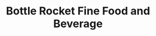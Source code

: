 ---
layout: place
title: "Bottle Rocket Fine Food and Beverage"
permalink: /georgia/atlanta/bottle-rocket-fine-food-and-beverage.html
stateAbbr: GA
stateName: Georgia
cityName: Atlanta
place_id: ChIJJQEcinkD9YgRw46X2vrQ7rA
photos:
  - name: >-
      places/ChIJJQEcinkD9YgRw46X2vrQ7rA/photos/AeeoHcLnF7fSIrMHihdQS8RnlF-5S2aXE32FwIaFc8j2PbqDCXOT09v0C22_vsQimqGFnWp70ZJ6mhrdVhp_vqbLtPqg4-1Negr7w41x-l5LQntlQp_sRWl0a_PUf0AQxkDvA5jvxXhMPObDv6Cf8iAuKj880SR6ObvJULY9UGpEnNlhJXDTAfTsjiKsRHZPafJZXXBgNzhrQDV9h168Y6iIUrJTFStfv6OkOq9vfCefCnfJSL7XIdwdtTSnzLpS80zBO_1_Jzyu9lp9PSvZAsSsiVM1EDaM4EN8gcrxxK2IqCAk7w
    widthPx: 1020
    heightPx: 400
    authorAttributions:
      - displayName: Bottle Rocket Fine Food and Beverage
        uri: https://maps.google.com/maps/contrib/117034873783845675454
        photoUri: >-
          https://lh3.googleusercontent.com/a-/ALV-UjXAjka7Nt_IxwKB8XH_gmD_oLB_IQUOf9TiAr8s2oUQv2HwIxI=s100-p-k-no-mo
    flagContentUri: >-
      https://www.google.com/local/imagery/report/?cb_client=maps_api_places.places_api&image_key=!1e10!2sAF1QipMP1shBbB2aU8DgwDUK_WTHeK14NiY9xFaLMroD&hl=en-US
    googleMapsUri: >-
      https://www.google.com/maps/place//data=!3m4!1e2!3m2!1sAF1QipMP1shBbB2aU8DgwDUK_WTHeK14NiY9xFaLMroD!2e10!4m2!3m1!1s0x88f503798a1c0125:0xb0eed0fada978ec3
  - name: >-
      places/ChIJJQEcinkD9YgRw46X2vrQ7rA/photos/AeeoHcIInXtjdu0NjV7IVnAr3gzt1W53eKU_iLFpUU1lUjUsHPXEWzCFrtrOcYbkc7wpO045_BG9kARhI9YWVd9Z7M_-drvSWaOQlePJv1FC02ZZY6-JVMYZHJ0si6ohONM5TWqomATdIqdmYRZ5G2M6YJ3tiwKFN9MIuMlubmBwYSwy5aDoWttORlWtHcPbk_LRhttU4IYgK8XEshsRcuRS4WGWuiDkm-YpM46knVmnlmVmm-LdBat4YfCpRG72K0Cxr6p9VaQzujgdA6iwm_x73VnYKiAfcKGYhE3AKXS3O-uNwQ
    widthPx: 1152
    heightPx: 2048
    authorAttributions:
      - displayName: Bottle Rocket Fine Food and Beverage
        uri: https://maps.google.com/maps/contrib/117034873783845675454
        photoUri: >-
          https://lh3.googleusercontent.com/a-/ALV-UjXAjka7Nt_IxwKB8XH_gmD_oLB_IQUOf9TiAr8s2oUQv2HwIxI=s100-p-k-no-mo
    flagContentUri: >-
      https://www.google.com/local/imagery/report/?cb_client=maps_api_places.places_api&image_key=!1e10!2sAF1QipNI2fSFeTcjW46KOioRfnsfcLJKNNxR51a_2Xzw&hl=en-US
    googleMapsUri: >-
      https://www.google.com/maps/place//data=!3m4!1e2!3m2!1sAF1QipNI2fSFeTcjW46KOioRfnsfcLJKNNxR51a_2Xzw!2e10!4m2!3m1!1s0x88f503798a1c0125:0xb0eed0fada978ec3
  - name: >-
      places/ChIJJQEcinkD9YgRw46X2vrQ7rA/photos/AeeoHcISelD5Jh2j1uREVqLuj67nFqT0yEhmJyoX7m7bkWlJXfDL2vBJmNodRgJ6gCuTbbBIqUU8fWx9pjg6PXTujcqSvNie0xbA8zmw_czAg2OR6XYzUDj5UEflUVG3ABt1NFLVnMAK13mL8hYs4swkErPYp87ZVKz-GslG_nLV5CdwAzzlForHVULt1GI0HZJyhktaX6E_13Mb3hWde7kNXdeeif_mQj3toIJnr9xwA6pNndNK4ly4c5DZEP9x5NT2lZZEuY1eqfDCN7En3NcxvcET4zB3Bl32QcuSK4OYC5CdA-rhw8k4r1YmnUzEGVP4o7exEjpsodYzII5hcjYytjLSEQ0ywg0QQuZ1yJq9fz2lsfvtLXFBbiF2gUVHeAgydP2IpN1x7PS-sMCdcib5JSYO9ENNRSr3sBF_l2rR6Nrfgw
    widthPx: 4624
    heightPx: 3468
    authorAttributions:
      - displayName: Cole Podany
        uri: https://maps.google.com/maps/contrib/115414921715434642306
        photoUri: >-
          https://lh3.googleusercontent.com/a-/ALV-UjUzMhsexBsRpe69QBEUgKqQLsB1_c--4yGV1LFfpR84on6V1b4G=s100-p-k-no-mo
    flagContentUri: >-
      https://www.google.com/local/imagery/report/?cb_client=maps_api_places.places_api&image_key=!1e10!2sCIHM0ogKEICAgIDdoubnOg&hl=en-US
    googleMapsUri: >-
      https://www.google.com/maps/place//data=!3m4!1e2!3m2!1sCIHM0ogKEICAgIDdoubnOg!2e10!4m2!3m1!1s0x88f503798a1c0125:0xb0eed0fada978ec3
  - name: >-
      places/ChIJJQEcinkD9YgRw46X2vrQ7rA/photos/AeeoHcKu14f7IsoARs67PUHyFpPGVO48lfFpxmmUGhNXcRb3w87IiGVPRTJGIfcDW8UIvbJB5mTr0Sg-EJmDNWcCHwpiqfxwXLe6bPHdJCK-5axsAtpu7eWI5KtWWqlq0gKFL0dJ0GYC_Glw4EJgcFAW4pf_6iIfrE3YpAwlHV4kQ2HXoAMojnA8Qn1eNxh1IzkIOZH-CA9sanij6oN-y48urz87wVIHy4ziUWIdD2mSDoSE0CICSwoKUdaVvHyZPMRy2uEsSXX_zbPlbbTvHc8YSqO7d1p8vRynjZ1YzKOWGChk-7ynw_Hap5wThOIKIN7hRVx1mBWTtYWO4WiobFg4jW-YD6DRCAUri_3RJk7ya6J-pb_hmRXr_j5ZrUVKs5BCcagctQU_cKahoJJHa5wA5YMJjXD7XRcS5zBq2NkYEo8
    widthPx: 3455
    heightPx: 2592
    authorAttributions:
      - displayName: Kerith Powell
        uri: https://maps.google.com/maps/contrib/103781910666859513258
        photoUri: >-
          https://lh3.googleusercontent.com/a-/ALV-UjXx7iD7CgxlS1Kaz_7oz-k7lZP_RIKtrTVICfu8u2buhGxIkGwGPQ=s100-p-k-no-mo
    flagContentUri: >-
      https://www.google.com/local/imagery/report/?cb_client=maps_api_places.places_api&image_key=!1e10!2sCIHM0ogKEICAgIDTu7Lleg&hl=en-US
    googleMapsUri: >-
      https://www.google.com/maps/place//data=!3m4!1e2!3m2!1sCIHM0ogKEICAgIDTu7Lleg!2e10!4m2!3m1!1s0x88f503798a1c0125:0xb0eed0fada978ec3
  - name: >-
      places/ChIJJQEcinkD9YgRw46X2vrQ7rA/photos/AeeoHcKE7Cu64lDXKJJgxsuarsTtsK2YDGD5mqD8BHmIRzyW3OQVP5II25uWsaMlnju3V3zaxz8fFrhCFtVxT5T0-F_gd9tihn7lliSOaRE9qgpolS8v04_i_K-vV49eMEofOB__d_kaCps3xfDArptFVlXz4j8X5gYMI8gY7NtRzfyZs3NejZMcCHA_64EuXCh6rmkQei1YWmXa_XLSymkwGACb8_XiSiylrGUpgWakAav_qorVmAan74w7iV3WJdSRsPnEojn6HfpcxRstppZxuy6C9F2FDLJ2-T67DnA-gAugZKg7sLtvbqXgonduD73aY-XF2UCMyb2a1WQoUC4yBvjyIfnXDy7uRJOItydwE6wPHLHJFip5BvwmsQPZg3YSpgEfXCIwN4h_-BWQuR_Z9x84n8hXpNBCCD7-Z7DhA7wKtQ
    widthPx: 3594
    heightPx: 3024
    authorAttributions:
      - displayName: Leia Ali
        uri: https://maps.google.com/maps/contrib/108303612018107847119
        photoUri: >-
          https://lh3.googleusercontent.com/a-/ALV-UjX8zDiGA_4oTkTu1G-AgcMQsUChLACbP0Hbmt5SBozsFis_SbPapg=s100-p-k-no-mo
    flagContentUri: >-
      https://www.google.com/local/imagery/report/?cb_client=maps_api_places.places_api&image_key=!1e10!2sCIHM0ogKEICAgICjhdSlbQ&hl=en-US
    googleMapsUri: >-
      https://www.google.com/maps/place//data=!3m4!1e2!3m2!1sCIHM0ogKEICAgICjhdSlbQ!2e10!4m2!3m1!1s0x88f503798a1c0125:0xb0eed0fada978ec3
  - name: >-
      places/ChIJJQEcinkD9YgRw46X2vrQ7rA/photos/AeeoHcLEWno5d02Wixq19MWlWPq-TJvvlKrO0IeMLI2yHXphVxAQ64VdwiaJCHgoH-mwcZKSVIyJ8tQ8i1MP-xe3phGLdrZ48N-t32IO0TUdQ0fxPNOX-8FA_VaEUXGck2_zgrzBOjXxs3NHKSI2JORsh8zTq7dlJh6RpjLC0ZoiemOqq9ZklUsDUPIK_2j80lYrpYAauoqwi2K0Pn8mFUffZy7ANWOii-7orexRwX2aioWssUKC1OWRBYTXBjUjFuoaYWe-jlOOpoLoscCTUmdNl1fX7RAhCeucqaTb1P63JzLKTPJYs3J5VYec5fsR0v4QU55otxvXH8joZDmCZZpxiRi0CWHgQoKOb66nRVoW8nl7Bo2E71-eJYg7hHn-4L2aOPeYO0kFDHLGevWOQ9JBvfvXUp-XoO5Skp6SKGQ5eZAV0xfA
    widthPx: 1944
    heightPx: 2592
    authorAttributions:
      - displayName: Crisco Luv
        uri: https://maps.google.com/maps/contrib/104274461719042064576
        photoUri: >-
          https://lh3.googleusercontent.com/a-/ALV-UjWiC1A3Xj1PB5CtQ3_08eanAM49Yu-4eokd41GnIfzcFyABNjXBzQ=s100-p-k-no-mo
    flagContentUri: >-
      https://www.google.com/local/imagery/report/?cb_client=maps_api_places.places_api&image_key=!1e10!2sCIHM0ogKEICAgICL3fvC0gE&hl=en-US
    googleMapsUri: >-
      https://www.google.com/maps/place//data=!3m4!1e2!3m2!1sCIHM0ogKEICAgICL3fvC0gE!2e10!4m2!3m1!1s0x88f503798a1c0125:0xb0eed0fada978ec3
  - name: >-
      places/ChIJJQEcinkD9YgRw46X2vrQ7rA/photos/AeeoHcLaqr7T7E2NAGyhBz0olRSsERwZ_M2V9xd-_DNiZ3ANmuNm2oQHX1Q3FeRze-5DYCdDuo4XtvMXtP4PPuiFiPJkkG-TA5FHHOY3zLwIFSzIEjWJLZtOLAWfoXGwGoa_mkcX6fAGXkJ7KVmndDd_qkn1HxLH8p58vBrQ7r7dSITTD7NiFaZjArdeit8b8YzGiQhn0a9sMY6nDbeuYQU8EHUUz_ip6FaF-T-ZmwfA9FSnHfwZ7PkyGfLiqam9uM1gzqLjQQk72cmFkROcyeufREQXRNX_OcgTkE-VOumBxYqi0XJl-AAReMXPMWmifod3f4VOP7NM48x6ntcr7XR8gCsDiKO0WlzwzAT9nqviK9xqZn2Ku8dFuWveIZwvA-4PB50Tjmif5yXqXuj9yTvDg1aBV4NcACvAEN9LfeCFmPY
    widthPx: 3149
    heightPx: 4800
    authorAttributions:
      - displayName: Will Stone
        uri: https://maps.google.com/maps/contrib/101218708163776257492
        photoUri: >-
          https://lh3.googleusercontent.com/a-/ALV-UjWfakaFx1hOeq4-y7wTKJV2xBUMdvvBWYwbVOPE-syySthegKWF=s100-p-k-no-mo
    flagContentUri: >-
      https://www.google.com/local/imagery/report/?cb_client=maps_api_places.places_api&image_key=!1e10!2sCIHM0ogKEICAgICztvKISA&hl=en-US
    googleMapsUri: >-
      https://www.google.com/maps/place//data=!3m4!1e2!3m2!1sCIHM0ogKEICAgICztvKISA!2e10!4m2!3m1!1s0x88f503798a1c0125:0xb0eed0fada978ec3
  - name: >-
      places/ChIJJQEcinkD9YgRw46X2vrQ7rA/photos/AeeoHcKLGscAajGPPQ6tqYVbF_H3IiwwQ-dhZ53YCCo_9eKyj9QXfjsYQmFeGOJFkVTB3xHeX0rMzLRJSHs2lAQj9-P98VVwLNE0RiuIlHNx-alJ1dgKjVzRmCoEX6aOgwKX4j9VvCB06lzd1cHiMO3Aze-5K-1Rmq9lcTUo0yN-keWkZPGIexl4-bewn93zZ0GqORHfqqm7edarnqDXeLFIUzx3oO7zJcTH7SNF7OkW3oxa5qAnqvZlQQqjkiqyPrgjgvQmVKgKbX3uhyhBNOc1Oyz1Jc_BxQkTZHHmmj3I53mcc0KIYrOIiDgJiqhaCNrDZwagp-i2o5V8dAsZ_BnguydRSvscn7joTxLCbiHM05kRXLsnDHjI7izYHqeATwKhl37rxgjQLUnnT06fwFTEq9Haik90BEGbJn85HJXO2gtkBsY
    widthPx: 3072
    heightPx: 4080
    authorAttributions:
      - displayName: Teddy Sanchez
        uri: https://maps.google.com/maps/contrib/102825272874342154326
        photoUri: >-
          https://lh3.googleusercontent.com/a-/ALV-UjWaenjA5BNFwquwVRGMrfDazdFyWomS32TS938pZEzxX9bZlNDqmg=s100-p-k-no-mo
    flagContentUri: >-
      https://www.google.com/local/imagery/report/?cb_client=maps_api_places.places_api&image_key=!1e10!2sCIHM0ogKEICAgICxjP65twE&hl=en-US
    googleMapsUri: >-
      https://www.google.com/maps/place//data=!3m4!1e2!3m2!1sCIHM0ogKEICAgICxjP65twE!2e10!4m2!3m1!1s0x88f503798a1c0125:0xb0eed0fada978ec3
  - name: >-
      places/ChIJJQEcinkD9YgRw46X2vrQ7rA/photos/AeeoHcJ20FwEX2F35dV3zs8XHADJAt3MLV1J7hZBm5RcbjpophaQ6N1TIFlk7t0QeKNtEdeNiSXSlhfdXfuLl2O-gm0DCtNlA8k_6l882FVcqUR-TOsjNWmMOQ-vNV0JPwgsY7PkCk3Z12s2bLJZfgiW2Hyp9-5RqhParSmcPeCdbqhLye5WgtMO_sMugbfJp7XAmfjZIUwdtCU-TfrPifOFAAeYeTW6wN6AD4P4Q7pRfa2P1pFEn0phWVwSXeIDqz7nhk3yB9z5ePtuwsJAtTuOWmhcAtYkMfpqdF5ZfZGFgLfGT5HDaQYsj4DZWKqg1cf7ubdndaU8KTCiQ_0zVbhJmkI2vxAs4TMY49k6qN7Y07SHluuZ7HMbs8mURlw2rGaIZ-WTRhERLzEU7mnxPsfsxQYvXSEkoFXzq5dELRKAhKKF4g
    widthPx: 3024
    heightPx: 4032
    authorAttributions:
      - displayName: Elijah Israel-Watkins
        uri: https://maps.google.com/maps/contrib/115969361963101337378
        photoUri: >-
          https://lh3.googleusercontent.com/a-/ALV-UjWsaxlJEvmhDjqtKTkQM0mB3dxIk_PpUE8XCQXeIsAr_YuCYtzv0g=s100-p-k-no-mo
    flagContentUri: >-
      https://www.google.com/local/imagery/report/?cb_client=maps_api_places.places_api&image_key=!1e10!2sCIHM0ogKEICAgIC4hrLuNA&hl=en-US
    googleMapsUri: >-
      https://www.google.com/maps/place//data=!3m4!1e2!3m2!1sCIHM0ogKEICAgIC4hrLuNA!2e10!4m2!3m1!1s0x88f503798a1c0125:0xb0eed0fada978ec3
  - name: >-
      places/ChIJJQEcinkD9YgRw46X2vrQ7rA/photos/AeeoHcKN8gBoIDsTlzEqwkkzn7IPlCYcG0fv8qJOuu25mBYpCqjM3yIEPZxeAQHEnBHEQ7UA3ZZQeK-cCSjnAa5G2jDH1tQJS4Cc4Y8ofyupXjlR-co12O9xj_h39Vz6QlU9wi4sI4w4WqQ0-o8QbOADNCqO50_bA6FgPym3jQmGFou8JGngHZ5tyUBiX-CMutiekGKXncePhG2Jx4S87LLOuDxl3MFryD3y5TNldOURrtfRAeclQhB-C-2i9RlQdlGzeN97brzIWoypdlQgJE_7Ugl6yi8_eBdWFj0iPySMMPD5INneScImnEjuzOO1e0PLmmTAADsYxrCe8mNxI48PWhq69Ch7qgS794vtegyiG6QUwOyouSzjifEBsHDsdWU0wTAYtYzUd787BZXkQm8dFbQGJrwu4RPdRSR6O6JbzC4
    widthPx: 3024
    heightPx: 4032
    authorAttributions:
      - displayName: Flathead Mike
        uri: https://maps.google.com/maps/contrib/103506432724286831796
        photoUri: >-
          https://lh3.googleusercontent.com/a-/ALV-UjU0Cyple4fYbJc31oE2reqh1FN7OeUCufbE9_vszmGD2MJyH0gD7A=s100-p-k-no-mo
    flagContentUri: >-
      https://www.google.com/local/imagery/report/?cb_client=maps_api_places.places_api&image_key=!1e10!2sCIHM0ogKEICAgICeqvmycA&hl=en-US
    googleMapsUri: >-
      https://www.google.com/maps/place//data=!3m4!1e2!3m2!1sCIHM0ogKEICAgICeqvmycA!2e10!4m2!3m1!1s0x88f503798a1c0125:0xb0eed0fada978ec3
address: 180 Walker St SW, Atlanta, GA 30313, USA
street: 180 Walker St SW
city: Atlanta
state: GA
zip: '30313'
country: USA
neighborhood: Downtown Atlanta
latitude: '33.749531'
longitude: '-84.400797'
accessibility_options:
  wheelchairAccessibleParking: true
  wheelchairAccessibleEntrance: true
  wheelchairAccessibleRestroom: true
  wheelchairAccessibleSeating: true
business_status: OPERATIONAL
name: Bottle Rocket Fine Food and Beverage
google_maps_links:
  directionsUri: >-
    https://www.google.com/maps/dir//''/data=!4m7!4m6!1m1!4e2!1m2!1m1!1s0x88f503798a1c0125:0xb0eed0fada978ec3!3e0
  placeUri: https://maps.google.com/?cid=12749357370960219843
  writeAReviewUri: >-
    https://www.google.com/maps/place//data=!4m3!3m2!1s0x88f503798a1c0125:0xb0eed0fada978ec3!12e1
  reviewsUri: >-
    https://www.google.com/maps/place//data=!4m4!3m3!1s0x88f503798a1c0125:0xb0eed0fada978ec3!9m1!1b1
  photosUri: >-
    https://www.google.com/maps/place//data=!4m3!3m2!1s0x88f503798a1c0125:0xb0eed0fada978ec3!10e5
primary_type: Sushi Restaurant
opening_hours:
  regular: null
  current: null
secondary_opening_hours:
  regular:
    weekdayDescriptions: null
    type: null
  current:
    weekdayDescriptions: null
    type: null
phone: (404) 574-5680
price_level: PRICE_LEVEL_MODERATE
price_range: null
rating: '4.5'
rating_count: 389
website: http://www.bottlerocketatl.com/
description: >-
  Trendy hangout offering sushi & Japanese-American–fusion dishes, plus creative
  cocktails.
reviews:
  - name: >-
      places/ChIJJQEcinkD9YgRw46X2vrQ7rA/reviews/ChZDSUhNMG9nS0VJQ0FnTUN3cGR1aUlREAE
    relativePublishTimeDescription: 3 weeks ago
    rating: 5
    text:
      text: >-
        We decided to walk from Hard Rock Hotel and this place looked quaint and
        fun. We were greeted by Kia and then we stayed for the entire evening.
        The food was good, the drinks were delish (loved lucky Buddha
        beer-recommended by a local), and absolutely enjoyed the neighborhood
        vibe. Kia was perfect and friendly! Stop by this place to grab a bite to
        eat and meet some great people! ❤️
      languageCode: en
    originalText:
      text: >-
        We decided to walk from Hard Rock Hotel and this place looked quaint and
        fun. We were greeted by Kia and then we stayed for the entire evening.
        The food was good, the drinks were delish (loved lucky Buddha
        beer-recommended by a local), and absolutely enjoyed the neighborhood
        vibe. Kia was perfect and friendly! Stop by this place to grab a bite to
        eat and meet some great people! ❤️
      languageCode: en
    authorAttribution:
      displayName: Heather Hays
      uri: https://www.google.com/maps/contrib/116360508997491257968/reviews
      photoUri: >-
        https://lh3.googleusercontent.com/a/ACg8ocKkC5v7OQxpV8i39tKDsxFE4o7zYzVat-9u2IXWKZ08mcEoYQ=s128-c0x00000000-cc-rp-mo
    publishTime: '2025-03-20T04:44:57.743353Z'
    flagContentUri: >-
      https://www.google.com/local/review/rap/report?postId=ChZDSUhNMG9nS0VJQ0FnTUN3cGR1aUlREAE&d=17924085&t=1
    googleMapsUri: >-
      https://www.google.com/maps/reviews/data=!4m6!14m5!1m4!2m3!1sChZDSUhNMG9nS0VJQ0FnTUN3cGR1aUlREAE!2m1!1s0x88f503798a1c0125:0xb0eed0fada978ec3
  - name: >-
      places/ChIJJQEcinkD9YgRw46X2vrQ7rA/reviews/ChZDSUhNMG9nS0VJQ0FnTURnbHJpdE5REAE
    relativePublishTimeDescription: a month ago
    rating: 1
    text:
      text: >-
        The food was cool. I enjoyed my bubble gum sushi roll and sprite. But
        the server/bartender that boasts about being there from Saturday to
        Tuesday, was so rude to my friend and I. As soon as we sat down, we were
        rushed to select an item, followed by very clear body language that
        indicated annoyance and/or agitation. It was odd because the
        server/bartender was so pleasant to every other customer. Just not two
        black women at the bar. If you want to spend money on parking, food, and
        unnecessarily cold service - this is the place to be. 0 out of 10. Never
        again.
      languageCode: en
    originalText:
      text: >-
        The food was cool. I enjoyed my bubble gum sushi roll and sprite. But
        the server/bartender that boasts about being there from Saturday to
        Tuesday, was so rude to my friend and I. As soon as we sat down, we were
        rushed to select an item, followed by very clear body language that
        indicated annoyance and/or agitation. It was odd because the
        server/bartender was so pleasant to every other customer. Just not two
        black women at the bar. If you want to spend money on parking, food, and
        unnecessarily cold service - this is the place to be. 0 out of 10. Never
        again.
      languageCode: en
    authorAttribution:
      displayName: Alissa
      uri: https://www.google.com/maps/contrib/106580522527704617860/reviews
      photoUri: >-
        https://lh3.googleusercontent.com/a/ACg8ocJJnnfZogOMOZmogGoGRu1HtlVWLVMj6sTR5RExRymiKpzdz7o=s128-c0x00000000-cc-rp-mo-ba3
    publishTime: '2025-02-24T13:23:58.388055Z'
    flagContentUri: >-
      https://www.google.com/local/review/rap/report?postId=ChZDSUhNMG9nS0VJQ0FnTURnbHJpdE5REAE&d=17924085&t=1
    googleMapsUri: >-
      https://www.google.com/maps/reviews/data=!4m6!14m5!1m4!2m3!1sChZDSUhNMG9nS0VJQ0FnTURnbHJpdE5REAE!2m1!1s0x88f503798a1c0125:0xb0eed0fada978ec3
  - name: >-
      places/ChIJJQEcinkD9YgRw46X2vrQ7rA/reviews/ChZDSUhNMG9nS0VJQ0FnSUNMM2Z2Q0VnEAE
    relativePublishTimeDescription: 9 months ago
    rating: 2
    text:
      text: >-
        Great wait  staff! The fish is decent. The rice had me close to sending
        it all back to the kitchen. It was overcooked and didn't hold form well
        and had me doubting it's freshness. Their Palermo was crafted well. The
        Telepathy martini is spiked fruit punch. A combo we ordered magically
        cost $5 more than it was on the menu. If you're dying for sushi and it's
        convenient, I think their sashimi and rolls will scratch that itch, but
        it's not impressive. The sake was decent, but overpriced even by
        restaurant standards. It wouldn't take much for the kitchen to make it
        all great. Maybe it was an off day.
      languageCode: en
    originalText:
      text: >-
        Great wait  staff! The fish is decent. The rice had me close to sending
        it all back to the kitchen. It was overcooked and didn't hold form well
        and had me doubting it's freshness. Their Palermo was crafted well. The
        Telepathy martini is spiked fruit punch. A combo we ordered magically
        cost $5 more than it was on the menu. If you're dying for sushi and it's
        convenient, I think their sashimi and rolls will scratch that itch, but
        it's not impressive. The sake was decent, but overpriced even by
        restaurant standards. It wouldn't take much for the kitchen to make it
        all great. Maybe it was an off day.
      languageCode: en
    authorAttribution:
      displayName: Crisco Luv
      uri: https://www.google.com/maps/contrib/104274461719042064576/reviews
      photoUri: >-
        https://lh3.googleusercontent.com/a-/ALV-UjWiC1A3Xj1PB5CtQ3_08eanAM49Yu-4eokd41GnIfzcFyABNjXBzQ=s128-c0x00000000-cc-rp-mo-ba5
    publishTime: '2024-06-22T11:38:25.669810Z'
    flagContentUri: >-
      https://www.google.com/local/review/rap/report?postId=ChZDSUhNMG9nS0VJQ0FnSUNMM2Z2Q0VnEAE&d=17924085&t=1
    googleMapsUri: >-
      https://www.google.com/maps/reviews/data=!4m6!14m5!1m4!2m3!1sChZDSUhNMG9nS0VJQ0FnSUNMM2Z2Q0VnEAE!2m1!1s0x88f503798a1c0125:0xb0eed0fada978ec3
  - name: >-
      places/ChIJJQEcinkD9YgRw46X2vrQ7rA/reviews/ChZDSUhNMG9nS0VJQ0FnSUN6dHZLSWNBEAE
    relativePublishTimeDescription: 10 months ago
    rating: 5
    text:
      text: >-
        An excellent Sushi Bar that is short pleasant walk from the Convention
        Center


        Comfy atmosphere & a warm friendly staff


        Fare ranges from Pub Standards to quality Sashimi, Sushi Rolls, & Nigiri


        Our spicy Tuna Roll & Sashimi was prepared promptly & was *delicious*!


        They also make excellent cocktails 👌


        It is a family owned independent business with a regular local clientele


        We were so happy to have discovered Bottle Rocket and cannot wait to
        return 🫶


        Try it—You will not be disappointed!
      languageCode: en
    originalText:
      text: >-
        An excellent Sushi Bar that is short pleasant walk from the Convention
        Center


        Comfy atmosphere & a warm friendly staff


        Fare ranges from Pub Standards to quality Sashimi, Sushi Rolls, & Nigiri


        Our spicy Tuna Roll & Sashimi was prepared promptly & was *delicious*!


        They also make excellent cocktails 👌


        It is a family owned independent business with a regular local clientele


        We were so happy to have discovered Bottle Rocket and cannot wait to
        return 🫶


        Try it—You will not be disappointed!
      languageCode: en
    authorAttribution:
      displayName: Will Stone
      uri: https://www.google.com/maps/contrib/101218708163776257492/reviews
      photoUri: >-
        https://lh3.googleusercontent.com/a-/ALV-UjWfakaFx1hOeq4-y7wTKJV2xBUMdvvBWYwbVOPE-syySthegKWF=s128-c0x00000000-cc-rp-mo
    publishTime: '2024-06-13T05:03:36.597750Z'
    flagContentUri: >-
      https://www.google.com/local/review/rap/report?postId=ChZDSUhNMG9nS0VJQ0FnSUN6dHZLSWNBEAE&d=17924085&t=1
    googleMapsUri: >-
      https://www.google.com/maps/reviews/data=!4m6!14m5!1m4!2m3!1sChZDSUhNMG9nS0VJQ0FnSUN6dHZLSWNBEAE!2m1!1s0x88f503798a1c0125:0xb0eed0fada978ec3
  - name: >-
      places/ChIJJQEcinkD9YgRw46X2vrQ7rA/reviews/ChZDSUhNMG9nS0VJQ0FnSURkb29hS1FBEAE
    relativePublishTimeDescription: a year ago
    rating: 5
    text:
      text: >-
        Went here for Valentine's Day with my partner. Awesome little dive bar
        with a laid back atmosphere and super sweet staff. We got three sushi
        rolls and cocktails, and all were to die for. Our calamari appetizer was
        also genuinely the best calamari I've ever had. Definitely give this one
        a try!
      languageCode: en
    originalText:
      text: >-
        Went here for Valentine's Day with my partner. Awesome little dive bar
        with a laid back atmosphere and super sweet staff. We got three sushi
        rolls and cocktails, and all were to die for. Our calamari appetizer was
        also genuinely the best calamari I've ever had. Definitely give this one
        a try!
      languageCode: en
    authorAttribution:
      displayName: Cole Podany
      uri: https://www.google.com/maps/contrib/115414921715434642306/reviews
      photoUri: >-
        https://lh3.googleusercontent.com/a-/ALV-UjUzMhsexBsRpe69QBEUgKqQLsB1_c--4yGV1LFfpR84on6V1b4G=s128-c0x00000000-cc-rp-mo-ba3
    publishTime: '2024-02-22T02:50:16.184132Z'
    flagContentUri: >-
      https://www.google.com/local/review/rap/report?postId=ChZDSUhNMG9nS0VJQ0FnSURkb29hS1FBEAE&d=17924085&t=1
    googleMapsUri: >-
      https://www.google.com/maps/reviews/data=!4m6!14m5!1m4!2m3!1sChZDSUhNMG9nS0VJQ0FnSURkb29hS1FBEAE!2m1!1s0x88f503798a1c0125:0xb0eed0fada978ec3
parking_options:
  freeStreetParking: true
  paidStreetParking: true
payment_options:
  acceptsCreditCards: true
  acceptsDebitCards: true
  acceptsCashOnly: false
  acceptsNfc: true
allow_dogs: null
curbside_pickup: null
delivery: true
dine_in: true
good_for_children: true
good_for_groups: true
good_for_sports: true
live_music: false
menu_for_children: false
outdoor_seating: true
reservable: true
restroom: true
serves_beer: true
serves_breakfast: false
serves_brunch: false
serves_cocktails: true
serves_coffee: null
serves_dinner: true
serves_dessert: null
serves_lunch: false
serves_vegetarian_food: true
serves_wine: true
takeout: true

---